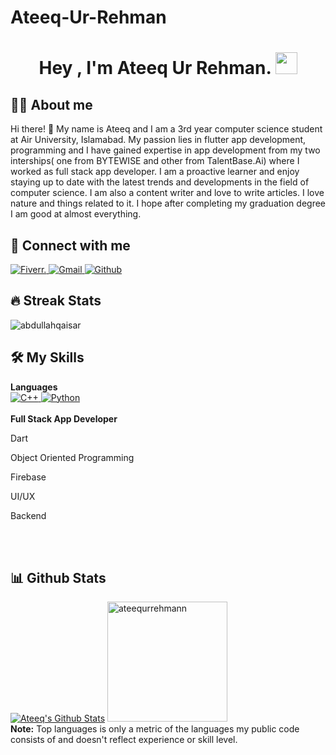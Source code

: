 # Ateeq-Ur-Rehman
<h1 align="center">Hey , I'm Ateeq Ur Rehman. <img src="https://media.giphy.com/media/hvRJCLFzcasrR4ia7z/giphy.gif"
        width="35"></h1>

## :sassy_man: About me
Hi there! 👋 My name is Ateeq and I am a 3rd year computer science student at Air University, Islamabad. My passion lies in flutter app development, programming and I have gained expertise in app development from my two interships( one from BYTEWISE and other from TalentBase.Ai) where I worked as full stack app developer. I am a proactive learner and enjoy staying up to date with the latest trends and developments in the field of computer science. I am also a content writer and love to write articles. I love nature and things related to it. I hope after completing my graduation degree I am good at almost everything.

## 👯 Connect with me
<p>
    <a href="https://www.fiverr.com/users/ateeq063/seller_dashboard" target="_blank">
        <img alt="Fiverr."
            src="https://img.shields.io/badge/Fiverr-1DBF73.svg?style=for-the-badge&logo=Fiverr&logoColor=white">
    </a>
    <a href="https://mail.google.com/mail/u/0/?fs=1&to=ateequrrehman2674@gmail.com&tf=cm" target="_blank">
        <img alt="Gmail" src="https://img.shields.io/badge/Gmail-D14836?style=for-the-badge&logo=gmail&logoColor=white">
    </a>
    <a href="https://github.com/ateequrrehmann" target="_blank">
        <img alt="Github"
            src="https://img.shields.io/badge/GitHub-100000?style=for-the-badge&logo=github&logoColor=white">
    </a>
</p>

## 🔥 Streak Stats
<p><img src="https://github-readme-streak-stats.herokuapp.com/?user=ateequrrehmann&theme=algolia"
        alt="abdullahqaisar" /></p>

## 🛠️ My Skills

<p>
    <summary><b>Languages</b></summary>
    <a href="https://www.w3schools.com/cpp/cpp_intro.asp" target="_blank">
        <img alt="C++"
            src="https://img.shields.io/badge/C++-00599C.svg?style=for-the-badge&logo=C++&logoColor=white">
    </a>
    <a href="https://www.python.org" target="_blank">
        <img alt="Python"
            src="https://img.shields.io/badge/python-3670A0?style=for-the-badge&logo=python&logoColor=ffdd54">
    </a>
    <br />
    <br />
    <summary><b>Full Stack App Developer</b></summary>
    <p>Dart</p>
    <p>Object Oriented Programming</p>
    <p>Firebase</p>
    <p>UI/UX</p>
    <p>Backend</p>
    <br />
    <br />
    
</p>

## 📊 Github Stats
<p>
    <a href="https://github.com/anuraghazra/github-readme-stats"><img alt="Ateeq's Github Stats"
            src="https://github-readme-stats.vercel.app/api?username=ateequrrehmann&show_icons=true&count_private=true&theme=algolia%22height=%22192px" /></a>
    <img src="https://github-readme-stats.vercel.app/api/top-langs?username=ateequrrehmann&langs_count=10&show_icons=true&locale=en&layout=compact&theme=algolia"
        alt="ateequrrehmann" height="192px" />
    <br />
    <b>Note:</b> Top languages is only a metric of the languages my public code consists of and doesn't reflect
    experience or skill level.
</p>
